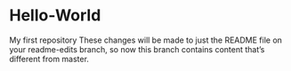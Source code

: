 # Hello-World
My first repository
These changes will be made to just the README file on your readme-edits branch, so now this branch contains content that’s different from master.
